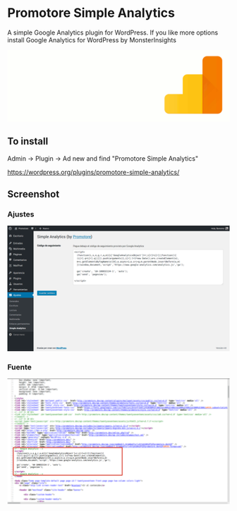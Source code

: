 # Promotore Simple Analytics

A simple Google Analytics plugin for WordPress. If you like more options install Google Analytics for WordPress by MonsterInsights

![banner](https://github.com/lbonomo/promotore-simple-analytics/raw/master/assets/banner-1544x500.png)


## To install
Admin -> Plugin -> Ad new and find "Promotore Simple Analytics"

https://wordpress.org/plugins/promotore-simple-analytics/


## Screenshot

### Ajustes
![screenshot-1](https://github.com/lbonomo/promotore-simple-analytics/raw/master/assets/screenshot-1.png)

### Fuente
![screenshot-2](https://github.com/lbonomo/promotore-simple-analytics/raw/master/assets/screenshot-2.png)

